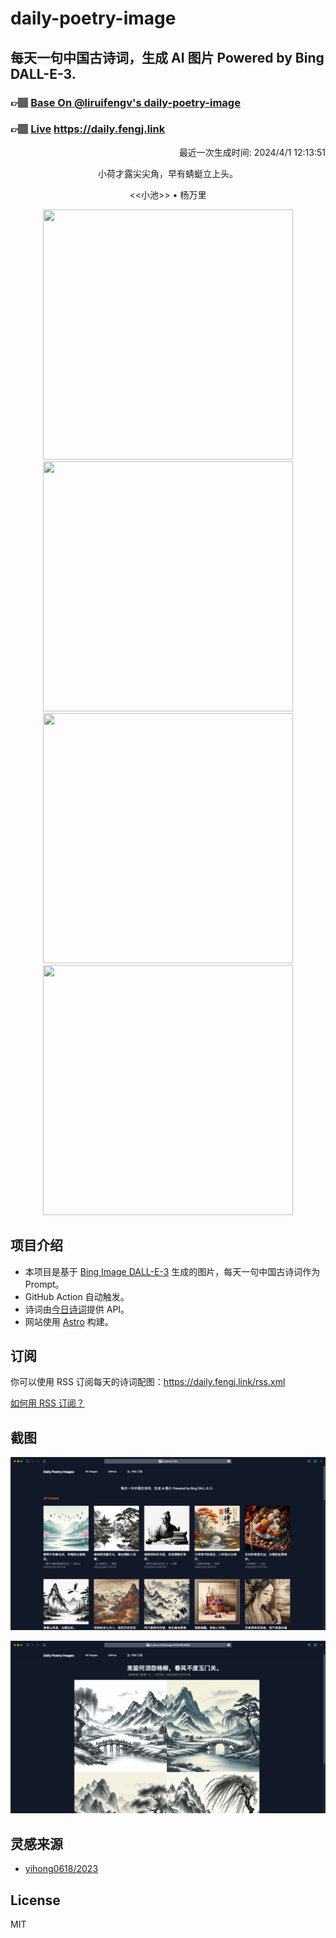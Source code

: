 
# daily-poetry-image

## 每天一句中国古诗词，生成 AI 图片 Powered by Bing DALL-E-3.

### 👉🏽 [Base On @liruifengv's daily-poetry-image](https://github.com/liruifengv/daily-poetry-image)

### 👉🏽 [Live](https://daily.fengj.link) https://daily.fengj.link

<p align="right">
  最近一次生成时间: 2024/4/1 12:13:51
</p>
<p align="center">
小荷才露尖尖角，早有蜻蜓立上头。
</p>
<p align="center">
<<小池>> • 杨万里
</p>
<p align="center">
<img src="https://tse4.mm.bing.net/th/id/OIG2.mlsP6neweR2MPyvxS9yz" height="400" width="400" />
<img src="https://tse4.mm.bing.net/th/id/OIG2.Rl2GDYDWpu2eENORdJBu" height="400" width="400" />
<img src="https://tse1.mm.bing.net/th/id/OIG2.h_0luxcngKnqnTQcKB6X" height="400" width="400" />
<img src="https://tse3.mm.bing.net/th/id/OIG2.SBMxX6luWaeJFL8UEIC9" height="400" width="400" />
</p>

## 项目介绍

-   本项目是基于 [Bing Image DALL-E-3](https://www.bing.com/images/create) 生成的图片，每天一句中国古诗词作为 Prompt。
-   GitHub Action 自动触发。
-   诗词由[今日诗词](https://www.jinrishici.com/)提供 API。
-   网站使用 [Astro](https://astro.build) 构建。

## 订阅

你可以使用 RSS 订阅每天的诗词配图：https://daily.fengj.link/rss.xml

[如何用 RSS 订阅？](https://zhuanlan.zhihu.com/p/55026716)

## 截图

![图片列表](./screenshots/Snipaste_2023-12-28_21-00-26.png)

![图片详情](./screenshots/Snipaste_2023-12-28_21-00-53.png)

## 灵感来源

-   [yihong0618/2023](https://github.com/yihong0618/2023)

## License

MIT
